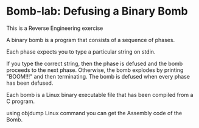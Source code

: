 # Bomb-lab: Defusing a Binary Bomb 
This is a Reverse Engineering exercise

A binary bomb is a program that consists of a sequence of phases.

Each phase expects you to type a particular string on stdin.

If you type the correct string, then the phase is defused and the bomb proceeds to the next phase. Otherwise, the bomb explodes by printing "BOOM!!!" and then terminating. The bomb is defused when every phase has been defused.

Each bomb is a Linux binary executable file that has been compiled from a C program.

using objdump Linux command you can get the Assembly code of the Bomb.
